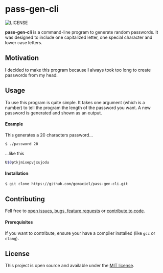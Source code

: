 # pass-gen-cli

![LICENSE](https://img.shields.io/badge/License-MIT-green.svg)

**pass-gen-cli** is a command-line program to generate random passwords. It was designed to include one capitalized letter, one special character and lower case letters.

## Motivation

I decided to make this program because I always took too long to create passwords from my head.

## Usage

To use this program is quite simple. It takes one argument (which is a number) to tell the program the length of the password you want. A new password is generated and shown as an output.

#### Example

This generates a 20 characters password...
```bash
$ ./password 20
```
...like this
```bash
U$0ptkjmixepvjxujodu
```

#### Installation

```bash
$ git clone https://github.com/gcmaciel/pass-gen-cli.git
```

## Contributing

Fell free to [open issues, bugs, feature requests](https://github.com/gcmaciel/pass-gen-cli/issues) or [contribute to code](https://github.com/gcmaciel/pass-gen-cli/pulls).

#### Prerequisites

If you want to contribute, ensure your have a compiler installed (like `gcc` or `clang`).

## License

This project is open source and available under the [MIT license](LICENSE).
